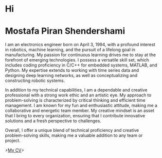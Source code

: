 # Hi
# Mostafa Piran Shendershami 
 I am an electronics engineer born on April 3, 1994, with a profound interest in robotics, machine learning, and the pursuit of a lifelong goal in manufacturing. My passion for continuous learning drives me to stay at the forefront of emerging technologies. I possess a versatile skill set, which includes coding proficiency in C/C++ for embedded systems, MATLAB, and Python. My expertise extends to working with time series data and designing deep learning networks, as well as conceptualizing and constructing robotic systems.

In addition to my technical capabilities, I am a dependable and creative professional with a strong work ethic and an artistic eye. My approach to problem-solving is characterized by critical thinking and efficient time management. I am known for my fun and enthusiastic attitude, making me a collaborative and energetic team member. My creative mindset is an asset that I bring to every organization, ensuring that I contribute innovative solutions and a fresh perspective to challenges.

Overall, I offer a unique blend of technical proficiency and creative problem-solving skills, making me a valuable addition to any team or project.

⚡[My CV](https://github.com/mostafapiran/etc_space/blob/master/mostafa%20piran_edu%20(1).pdf)⚡


<!--
**mostafapiran/mostafapiran** is a ✨ _special_ ✨ repository because its `README.md` (this file) appears on your GitHub profile.

Here are some ideas to get you started:

- 🔭 I’m currently working on ...
- 🌱 I’m currently learning ...
- 👯 I’m looking to collaborate on ...
- 🤔 I’m looking for help with ...
- 💬 Ask me about ...
- 📫 How to reach me: ...
- 😄 Pronouns: ...
- ⚡ Fun fact: ...
-->
